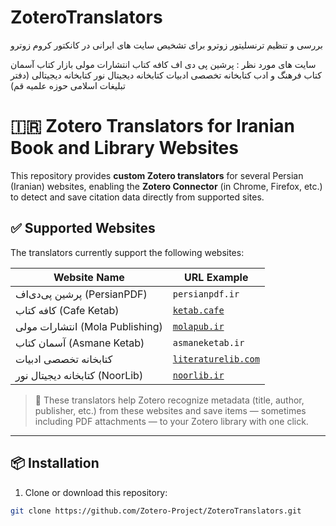 # ZoteroTranslators
بررسی و تنظیم ترنسلیتور زوترو برای تشخیص سایت های ایرانی در کانکتور کروم زوترو

سایت های مورد نظر : 
پرشین پی دی اف
کافه کتاب
انتشارات مولی
بازار کتاب
آسمان کتاب
فرهنگ و ادب
کتابخانه تخصصی ادبیات
کتابخانه دیجیتال نور
کتابخانه دیجیتالی (دفتر تبلیغات اسلامی حوزه علمیه قم)
# 🇮🇷 Zotero Translators for Iranian Book and Library Websites

This repository provides **custom Zotero translators** for several Persian (Iranian) websites, enabling the **Zotero Connector** (in Chrome, Firefox, etc.) to detect and save citation data directly from supported sites.

## ✅ Supported Websites

The translators currently support the following websites:

| Website Name                         | URL Example                             |
|-------------------------------------|------------------------------------------|
| پرشین پی‌دی‌اف (PersianPDF)          | `persianpdf.ir`                          |
| کافه کتاب (Cafe Ketab)              | [`ketab.cafe`](https://ketab.cafe/)      |
| انتشارات مولی (Mola Publishing)     | [`molapub.ir`](https://www.molapub.ir/)  |
| آسمان کتاب (Asmane Ketab)           | `asmaneketab.ir`                         |
| کتابخانه تخصصی ادبیات               | [`literaturelib.com`](https://literaturelib.com/) |
| کتابخانه دیجیتال نور (NoorLib)      | [`noorlib.ir`](https://noorlib.ir/)      |

> 📌 These translators help Zotero recognize metadata (title, author, publisher, etc.) from these websites and save items — sometimes including PDF attachments — to your Zotero library with one click.

---

## 📦 Installation

1. Clone or download this repository:

```bash
git clone https://github.com/Zotero-Project/ZoteroTranslators.git

